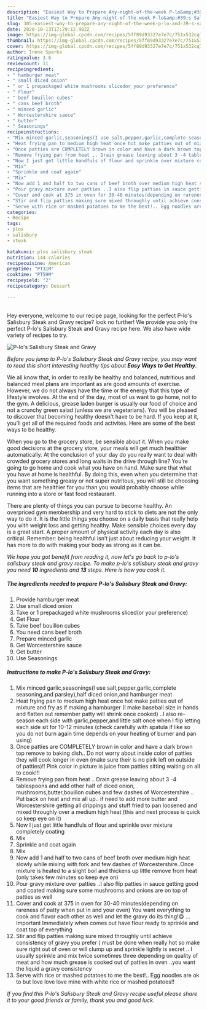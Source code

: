 ```yaml
---
description: "Easiest Way to Prepare Any-night-of-the-week P-lo&amp;#39;s Salisbury Steak and Gravy"
title: "Easiest Way to Prepare Any-night-of-the-week P-lo&amp;#39;s Salisbury Steak and Gravy"
slug: 305-easiest-way-to-prepare-any-night-of-the-week-p-lo-and-39-s-salisbury-steak-and-gravy
date: 2020-10-13T17:29:12.982Z
image: https://img-global.cpcdn.com/recipes/5ff89d93327e7e7c/751x532cq70/p-los-salisbury-steak-and-gravy-recipe-main-photo.jpg
thumbnail: https://img-global.cpcdn.com/recipes/5ff89d93327e7e7c/751x532cq70/p-los-salisbury-steak-and-gravy-recipe-main-photo.jpg
cover: https://img-global.cpcdn.com/recipes/5ff89d93327e7e7c/751x532cq70/p-los-salisbury-steak-and-gravy-recipe-main-photo.jpg
author: Irene Sparks
ratingvalue: 3.6
reviewcount: 11
recipeingredient:
- " hamburger meat"
- " small diced onion"
- " or 1 prepackaged white mushrooms slicedor your preference"
- " Flour"
- " beef bouillon cubes"
- " cans beef broth"
- " minced garlic"
- " Worcestershire sauce"
- " butter"
- " Seasonings"
recipeinstructions:
- "Mix minced garlic,seasonings(I use salt,pepper,garlic,complete seasoning,and parsley),half diced onion,and hamburger meat"
- "Heat frying pan to medium high heat once hot make patties out of mixture and fry as if making a hamburger (I make baseball size in hands and flatten out remember patty will shrink once cooked) ..I also re-season each side with garlic,pepper,and little salt once when I flip letting each side sit for 10-12 minutes (check carefully with spatula if like so you do not burn again time depends on your heating of burner and pan using)"
- "Once patties are COMPLETELY brown in color and have a dark brown top remove to baking dish.. Do not worry about inside color of patties they will cook longer in oven (make sure their is no pink left on outside of patties)!! Pink color in picture is juice from patties sitting waiting on all to cook!!!"
- "Remove frying pan from heat .. Drain grease leaving about 3 -4 tablespoons and add other half of diced onion, mushrooms,butter,bouillon cubes and few dashes of Worcestershire .. Put back on heat and mix all up.. if need to add more butter and Worcestershire getting all drippings and stuff fried to pan loosened and mixed throughly over a medium high heat (this and next process is quick so keep eye on it)"
- "Now I just get little handfuls of flour and sprinkle over mixture completely coating"
- "Mix"
- "Sprinkle and coat again"
- "Mix"
- "Now add 1 and half to two cans of beef broth over medium high heat slowly while mixing with fork and few dashes of Worcestershire..Once mixture is heated to a slight boil and thickens up little remove from heat (only takes few minutes so keep eye on)"
- "Pour gravy mixture over patties ..I also flip patties in sauce getting good and coated making sure some mushrooms and onions are on top of patties as well"
- "Cover and cook at 375 in oven for 30-40 minutes(depending on rareness of patty when put in and your oven) You want everything to cook and flavor each other as well and let the gravy do its thing!😋 ... Important Immediately when comes out have  flour ready to sprinkle and coat top of everything"
- "Stir and flip patties making sure mixed throughly until achieve consistency of gravy you prefer ( must be done when really hot so make sure right out of oven or will clump up and sprinkle lightly is secret .. I usually sprinkle and mix twice sometimes three depending on quality of meat and how much grease is cooked out of patties in oven ..you want the liquid a gravy consistency"
- "Serve with rice or mashed potatoes to me the best!.. Egg noodles are ok to but love love love mine with white rice or mashed potatoes!!"
categories:
- Recipe
tags:
- plos
- salisbury
- steak

katakunci: plos salisbury steak 
nutrition: 144 calories
recipecuisine: American
preptime: "PT31M"
cooktime: "PT59M"
recipeyield: "2"
recipecategory: Dessert

---
```

<br>
Hey everyone, welcome to our recipe page, looking for the perfect P-lo&#39;s Salisbury Steak and Gravy recipe? look no further! We provide you only the perfect P-lo&#39;s Salisbury Steak and Gravy recipe here. We also have wide variety of recipes to try.
<br>


![P-lo&#39;s Salisbury Steak and Gravy](https://img-global.cpcdn.com/recipes/5ff89d93327e7e7c/751x532cq70/p-los-salisbury-steak-and-gravy-recipe-main-photo.jpg)

<i>Before you jump to P-lo&#39;s Salisbury Steak and Gravy recipe, you may want to read this short interesting healthy tips about <strong>Easy Ways to Get Healthy</strong>.</i>

We all know that, in order to really be healthy and balanced, nutritious and balanced meal plans are important as are good amounts of exercise. However, we do not always have the time or the energy that this type of lifestyle involves. At the end of the day, most of us want to go home, not to the gym. A delicious, grease laden burger is usually our food of choice and not a crunchy green salad (unless we are vegetarians). You will be pleased to discover that becoming healthy doesn't have to be hard. If you keep at it, you'll get all of the required foods and activites. Here are some of the best ways to be healthy.

When you go to the grocery store, be sensible about it. When you make good decisions at the grocery store, your meals will get much healthier automatically. At the conclusion of your day do you really want to deal with crowded grocery stores and long waits in the drive through line? You’re going to go home and cook what you have on hand. Make sure that what you have at home is healthful. By doing this, even when you determine that you want something greasy or not super nutritous, you will still be choosing items that are healthier for you than you would probably choose while running into a store or fast food restaurant.

There are plenty of things you can pursue to become healthy. An overpriced gym membership and very hard to stick to diets are not the only way to do it. It is the little things you choose on a daily basis that really help you with weight loss and getting healthy. Make sensible choices every day is a great start. A proper amount of physical activity each day is also critical. Remember: being healthful isn’t just about reducing your weight. It has more to do with making your body as strong as it can be. 


<i>We hope you got benefit from reading it, now let's go back to p-lo&#39;s salisbury steak and gravy recipe. To make p-lo&#39;s salisbury steak and gravy you need <strong>10</strong> ingredients and <strong>13</strong> steps. Here is how you cook it.
</i>

##### The ingredients needed to prepare P-lo&#39;s Salisbury Steak and Gravy:

1. Provide  hamburger meat
1. Use  small diced onion
1. Take  or 1 prepackaged white mushrooms sliced(or your preference)
1. Get  Flour
1. Take  beef bouillon cubes
1. You need  cans beef broth
1. Prepare  minced garlic
1. Get  Worcestershire sauce
1. Get  butter
1. Use  Seasonings


##### Instructions to make P-lo&#39;s Salisbury Steak and Gravy:

1. Mix minced garlic,seasonings(I use salt,pepper,garlic,complete seasoning,and parsley),half diced onion,and hamburger meat
1. Heat frying pan to medium high heat once hot make patties out of mixture and fry as if making a hamburger (I make baseball size in hands and flatten out remember patty will shrink once cooked) ..I also re-season each side with garlic,pepper,and little salt once when I flip letting each side sit for 10-12 minutes (check carefully with spatula if like so you do not burn again time depends on your heating of burner and pan using)
1. Once patties are COMPLETELY brown in color and have a dark brown top remove to baking dish.. Do not worry about inside color of patties they will cook longer in oven (make sure their is no pink left on outside of patties)!! Pink color in picture is juice from patties sitting waiting on all to cook!!!
1. Remove frying pan from heat .. Drain grease leaving about 3 -4 tablespoons and add other half of diced onion, mushrooms,butter,bouillon cubes and few dashes of Worcestershire .. Put back on heat and mix all up.. if need to add more butter and Worcestershire getting all drippings and stuff fried to pan loosened and mixed throughly over a medium high heat (this and next process is quick so keep eye on it)
1. Now I just get little handfuls of flour and sprinkle over mixture completely coating
1. Mix
1. Sprinkle and coat again
1. Mix
1. Now add 1 and half to two cans of beef broth over medium high heat slowly while mixing with fork and few dashes of Worcestershire..Once mixture is heated to a slight boil and thickens up little remove from heat (only takes few minutes so keep eye on)
1. Pour gravy mixture over patties ..I also flip patties in sauce getting good and coated making sure some mushrooms and onions are on top of patties as well
1. Cover and cook at 375 in oven for 30-40 minutes(depending on rareness of patty when put in and your oven) You want everything to cook and flavor each other as well and let the gravy do its thing!😋 ... Important Immediately when comes out have  flour ready to sprinkle and coat top of everything
1. Stir and flip patties making sure mixed throughly until achieve consistency of gravy you prefer ( must be done when really hot so make sure right out of oven or will clump up and sprinkle lightly is secret .. I usually sprinkle and mix twice sometimes three depending on quality of meat and how much grease is cooked out of patties in oven ..you want the liquid a gravy consistency
1. Serve with rice or mashed potatoes to me the best!.. Egg noodles are ok to but love love love mine with white rice or mashed potatoes!!


<i>If you find this P-lo&#39;s Salisbury Steak and Gravy recipe useful please share it to your good friends or family, thank you and good luck.</i>
